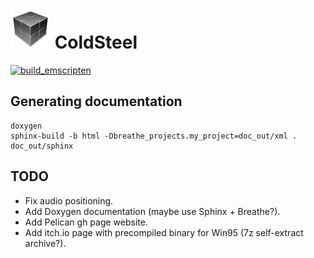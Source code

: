 # ![icon](logo.png) ColdSteel

[![build_emscripten](https://github.com/JaviCervera/coldsteel/actions/workflows/build_emscripten.yml/badge.svg)](https://github.com/JaviCervera/coldsteel/actions/workflows/build_emscripten.yml)

## Generating documentation

```shell
doxygen
sphinx-build -b html -Dbreathe_projects.my_project=doc_out/xml . doc_out/sphinx
```

## TODO

* Fix audio positioning.
* Add Doxygen documentation (maybe use Sphinx + Breathe?).
* Add Pelican gh page website.
* Add itch.io page with precompiled binary for Win95 (7z self-extract archive?).
